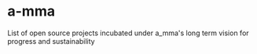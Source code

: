 # a-mma
List of open source projects incubated under a_mma's long term vision for progress and sustainability
